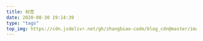 ```yaml
---
title: 标签
date: 2020-08-30 19:14:39
type: "tags"
top_img: https://cdn.jsdelivr.net/gh/zhangbiao-code/blog_cdn@master/image/site/bg_one.png
---
```

